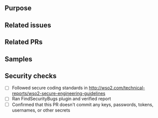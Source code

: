 ## Purpose
<!-- Describe the problems, issues, or needs driving this feature/fix and include links to related issues in the following format: Resolves issue1, issue2, etc. -->

## Related issues
<!-- List any related issues or pull requests here. -->

## Related PRs
<!-- List any other related PRs -->

## Samples
<!-- Provide high-level details about the samples related to this feature -->

## Security checks
 - [ ] Followed secure coding standards in http://wso2.com/technical-reports/wso2-secure-engineering-guidelines
 - [ ] Ran FindSecurityBugs plugin and verified report
 - [ ] Confirmed that this PR doesn't commit any keys, passwords, tokens, usernames, or other secrets
